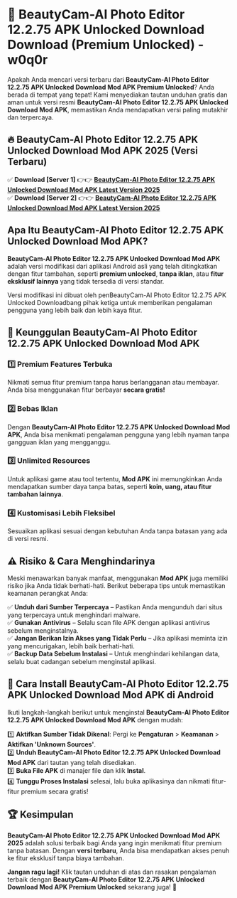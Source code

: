 # 🎯 BeautyCam-AI Photo Editor 12.2.75 APK Unlocked Download  Download (Premium Unlocked) -  w0q0r

Apakah Anda mencari versi terbaru dari **BeautyCam-AI Photo Editor 12.2.75 APK Unlocked Download Mod APK Premium Unlocked**? Anda berada di tempat yang tepat! Kami menyediakan tautan unduhan gratis dan aman untuk versi resmi **BeautyCam-AI Photo Editor 12.2.75 APK Unlocked Download Mod APK**, memastikan Anda mendapatkan versi paling mutakhir dan terpercaya.

## 🔥 BeautyCam-AI Photo Editor 12.2.75 APK Unlocked Download Mod APK 2025 (Versi Terbaru)

✅ **Download [Server 1]** 👉👉 [**BeautyCam-AI Photo Editor 12.2.75 APK Unlocked Download Mod APK Latest Version 2025**](https://momento.my/?title=BeautyCam-AI_Photo_Editor_12.2.75_APK_Unlocked_Download)  
✅ **Download [Server 2]** 👉👉 [**BeautyCam-AI Photo Editor 12.2.75 APK Unlocked Download Mod APK Latest Version 2025**](https://momento.my/?title=BeautyCam-AI_Photo_Editor_12.2.75_APK_Unlocked_Download)  

## Apa Itu BeautyCam-AI Photo Editor 12.2.75 APK Unlocked Download Mod APK?

**BeautyCam-AI Photo Editor 12.2.75 APK Unlocked Download Mod APK** adalah versi modifikasi dari aplikasi Android asli yang telah ditingkatkan dengan fitur tambahan, seperti **premium unlocked**, **tanpa iklan**, atau **fitur eksklusif lainnya** yang tidak tersedia di versi standar.

Versi modifikasi ini dibuat oleh penBeautyCam-AI Photo Editor 12.2.75 APK Unlocked Downloadbang pihak ketiga untuk memberikan pengalaman pengguna yang lebih baik dan lebih kaya fitur.

## 🎯 Keunggulan BeautyCam-AI Photo Editor 12.2.75 APK Unlocked Download Mod APK

### 1️⃣ Premium Features Terbuka
Nikmati semua fitur premium tanpa harus berlangganan atau membayar. Anda bisa menggunakan fitur berbayar **secara gratis!**

### 2️⃣ Bebas Iklan
Dengan **BeautyCam-AI Photo Editor 12.2.75 APK Unlocked Download Mod APK**, Anda bisa menikmati pengalaman pengguna yang lebih nyaman tanpa gangguan iklan yang mengganggu.

### 3️⃣ Unlimited Resources
Untuk aplikasi game atau tool tertentu, **Mod APK** ini memungkinkan Anda mendapatkan sumber daya tanpa batas, seperti **koin, uang, atau fitur tambahan lainnya**.

### 4️⃣ Kustomisasi Lebih Fleksibel
Sesuaikan aplikasi sesuai dengan kebutuhan Anda tanpa batasan yang ada di versi resmi.

## ⚠️ Risiko & Cara Menghindarinya

Meski menawarkan banyak manfaat, menggunakan **Mod APK** juga memiliki risiko jika Anda tidak berhati-hati. Berikut beberapa tips untuk memastikan keamanan perangkat Anda:

✅ **Unduh dari Sumber Terpercaya** – Pastikan Anda mengunduh dari situs yang terpercaya untuk menghindari malware.  
✅ **Gunakan Antivirus** – Selalu scan file APK dengan aplikasi antivirus sebelum menginstalnya.  
✅ **Jangan Berikan Izin Akses yang Tidak Perlu** – Jika aplikasi meminta izin yang mencurigakan, lebih baik berhati-hati.  
✅ **Backup Data Sebelum Instalasi** – Untuk menghindari kehilangan data, selalu buat cadangan sebelum menginstal aplikasi.

## 📌 Cara Install BeautyCam-AI Photo Editor 12.2.75 APK Unlocked Download Mod APK di Android

Ikuti langkah-langkah berikut untuk menginstal **BeautyCam-AI Photo Editor 12.2.75 APK Unlocked Download Mod APK** dengan mudah:

1️⃣ **Aktifkan Sumber Tidak Dikenal**: Pergi ke **Pengaturan** > **Keamanan** > **Aktifkan 'Unknown Sources'**.  
2️⃣ **Unduh BeautyCam-AI Photo Editor 12.2.75 APK Unlocked Download Mod APK** dari tautan yang telah disediakan.  
3️⃣ **Buka File APK** di manajer file dan klik **Instal**.  
4️⃣ **Tunggu Proses Instalasi** selesai, lalu buka aplikasinya dan nikmati fitur-fitur premium secara gratis!

## 🏆 Kesimpulan

**BeautyCam-AI Photo Editor 12.2.75 APK Unlocked Download Mod APK 2025** adalah solusi terbaik bagi Anda yang ingin menikmati fitur premium tanpa batasan. Dengan **versi terbaru**, Anda bisa mendapatkan akses penuh ke fitur eksklusif tanpa biaya tambahan.

**Jangan ragu lagi!** Klik tautan unduhan di atas dan rasakan pengalaman terbaik dengan **BeautyCam-AI Photo Editor 12.2.75 APK Unlocked Download Mod APK Premium Unlocked** sekarang juga! 🚀
